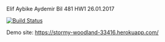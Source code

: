 Elif Aybike Aydemir 
Bil 481 HW1 
26.01.2017 


[![Build Status](https://travis-ci.org/aybikeaydemir/myDemoApp.svg?branch=master)](https://travis-ci.org/aybikeaydemir/myDemoApp)


Demo site: https://stormy-woodland-33416.herokuapp.com/
